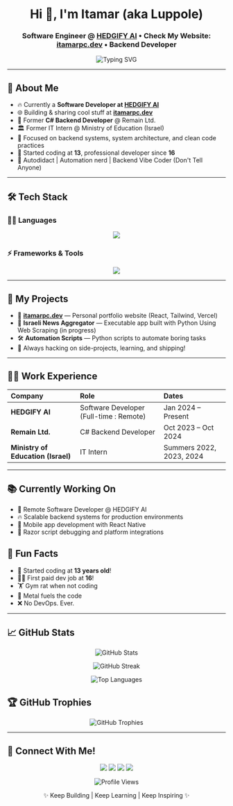 <h1 align="center">Hi 👋, I'm Itamar (aka Luppole)</h1>
<h3 align="center">
  Software Engineer @ <a href="https://hedgify.ai/" target="_blank">HEDGIFY AI</a> • Check My Website: <a href="https://itamarpc.dev/" target="_blank">itamarpc.dev</a> • Backend Developer
</h3>

<p align="center">
  <img src="https://readme-typing-svg.herokuapp.com?font=Fira+Code&weight=500&size=24&pause=1000&center=true&vCenter=true&width=435&color=E6E8E6&lines=Software+Developer+💻;Backend+Developer+🛠️;Full+Stack+Explorer+🚀;Always+Learning+📚" alt="Typing SVG" />
</p>

---

## 🚀 About Me

- 🔥 Currently a **Software Developer at [HEDGIFY AI](https://hedgify.ai/)**
- 🌐 Building & sharing cool stuff at [**itamarpc.dev**](https://itamarpc.dev/)
- 💼 Former **C# Backend Developer** @ Remain Ltd.
- 🏛️ Former IT Intern @ Ministry of Education (Israel)
- 🎯 Focused on backend systems, system architecture, and clean code practices
- 👶 Started coding at **13**, professional developer since **16**
- 🧠 Autodidact | Automation nerd | Backend Vibe Coder (Don't Tell Anyone)

---

## 🛠 Tech Stack

### 👨‍💻 Languages
<p align="center">
  <img src="https://skillicons.dev/icons?i=python,java,cs,c,ts,js,html,css" />
</p>

### ⚡ Frameworks & Tools
<p align="center">
  <img src="https://skillicons.dev/icons?i=dotnet,nodejs,react,firebase,mysql,postgres,androidstudio,git,github,gitlab,vscode" />
</p>

---

## 🧩 My Projects

- 🧠 [**itamarpc.dev**](https://itamarpc.dev/) — Personal portfolio website (React, Tailwind, Vercel)
- 📱 **Israeli News Aggregator** — Executable app built with Python Using Web Scraping (in progress)
- 🛠 **Automation Scripts** — Python scripts to automate boring tasks
- 💬 Always hacking on side-projects, learning, and shipping!

---

## 🧑‍💼 Work Experience

| Company | Role | Dates |
|:--------|:-----|:------|
| **HEDGIFY AI** | Software Developer (Full-time : Remote) | Jan 2024 – Present |
| **Remain Ltd.** | C# Backend Developer | Oct 2023 – Oct 2024 |
| **Ministry of Education (Israel)** | IT Intern | Summers 2022, 2023, 2024 |

---

## 📚 Currently Working On

- 🤖 Remote Software Developer @ HEDGIFY AI
- 🔥 Scalable backend systems for production environments
- 📱 Mobile app development with React Native
- 🧩 Razor script debugging and platform integrations

## 🎯 Fun Facts

- 🚀 Started coding at **13 years old**!
- 👨‍💻 First paid dev job at **16**!
- 🏋️ Gym rat when not coding
- 🎵 Metal fuels the code
- ❌ No DevOps. Ever.

---

## 📈 GitHub Stats

<p align="center">
  <img src="https://github-readme-stats.vercel.app/api?username=luppole&show_icons=true&theme=tokyonight&hide=contribs,prs" alt="GitHub Stats" />
</p>

<p align="center">
  <img src="https://github-readme-streak-stats.herokuapp.com/?user=luppole&theme=tokyonight" alt="GitHub Streak" />
</p>

<p align="center">
  <img src="https://github-readme-stats.vercel.app/api/top-langs/?username=luppole&layout=compact&theme=tokyonight&hide=shaderlab,hlsl,cpp,gap&langs_count=8" alt="Top Languages" />
</p>

## 🏆 GitHub Trophies

<p align="center">
  <img src="https://github-profile-trophy.vercel.app/?username=luppole&theme=darkhub&row=1&margin-w=20" alt="GitHub Trophies" />
</p>

---

## 🔗 Connect With Me!

<p align="center">
  <a href="https://itamarpc.dev/" target="_blank"><img src="https://img.shields.io/badge/Website-000000?style=for-the-badge&logo=About.me&logoColor=white" /></a>
  <a href="https://github.com/luppole" target="_blank"><img src="https://img.shields.io/badge/GitHub-181717?style=for-the-badge&logo=github&logoColor=white" /></a>
  <a href="https://www.linkedin.com/in/itamar-p-52a5b1256/" target="_blank"><img src="https://img.shields.io/badge/LinkedIn-0A66C2?style=for-the-badge&logo=linkedin&logoColor=white" /></a>
  <a href="https://discord.com/users/luppole" target="_blank"><img src="https://img.shields.io/badge/Discord-5865F2?style=for-the-badge&logo=discord&logoColor=white" /></a>
</p>

<p align="center">
  <img src="https://komarev.com/ghpvc/?username=luppole&label=Profile%20views&color=0e75b6&style=flat" alt="Profile Views" />
</p>

<p align="center">
  ✨ Keep Building | Keep Learning | Keep Inspiring ✨
</p>
